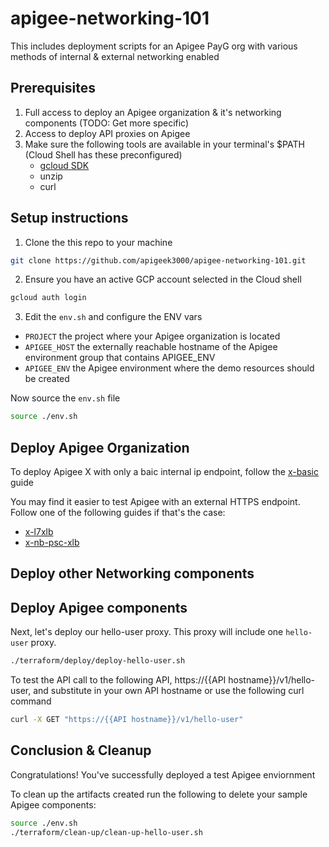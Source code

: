 # apigee-networking-101
This includes deployment scripts for an Apigee PayG org with various methods of internal &amp; external networking enabled

## Prerequisites

1. Full access to deploy an Apigee organization & it's networking components (TODO: Get more specific)
2. Access to deploy API proxies on Apigee
3. Make sure the following tools are available in your terminal's $PATH (Cloud Shell has these preconfigured)
    * [gcloud SDK](https://cloud.google.com/sdk/docs/install)
    * unzip
    * curl

## Setup instructions

1. Clone the this repo to your machine

```bash
git clone https://github.com/apigeek3000/apigee-networking-101.git
```

2. Ensure you have an active GCP account selected in the Cloud shell

```sh
gcloud auth login
```

3. Edit the `env.sh` and configure the ENV vars

* `PROJECT` the project where your Apigee organization is located
* `APIGEE_HOST` the externally reachable hostname of the Apigee environment group that contains APIGEE_ENV
* `APIGEE_ENV` the Apigee environment where the demo resources should be created

Now source the `env.sh` file

```bash
source ./env.sh
```

## Deploy Apigee Organization

To deploy Apigee X with only a baic internal ip endpoint, follow the [x-basic](https://github.com/apigee/terraform-modules/tree/main/samples/x-basic) guide

You may find it easier to test Apigee with an external HTTPS endpoint. Follow one of the following guides if that's the case:
- [x-l7xlb](https://github.com/apigee/terraform-modules/tree/main/samples/x-l7xlb)
- [x-nb-psc-xlb](https://github.com/apigee/terraform-modules/tree/main/samples/x-nb-psc-xlb)

## Deploy other Networking components

## Deploy Apigee components

Next, let's deploy our hello-user proxy. This proxy will include one `hello-user` proxy.

```bash
./terraform/deploy/deploy-hello-user.sh
```

To test the API call to the following API, https://{{API hostname}}/v1/hello-user, and substitute in your own API hostname or use the following curl command

```bash
curl -X GET "https://{{API hostname}}/v1/hello-user"
```

## Conclusion & Cleanup

Congratulations! You've successfully deployed a test Apigee enviornment

To clean up the artifacts created run the following to delete your sample Apigee components:

```bash
source ./env.sh
./terraform/clean-up/clean-up-hello-user.sh
```
